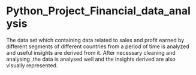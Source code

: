 # Python_Project_Financial_data_analysis
The  data set which containing data related to sales and profit earned by different segments of different countries from a period of time is analyzed and useful insights are derived from it.
After necessary cleaning and analysing ,the data is analysed well and the insights derived are also visually represented.
